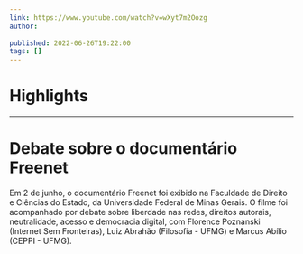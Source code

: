 ```yaml
---
link: https://www.youtube.com/watch?v=wXyt7m2Oozg
author: 
   
published: 2022-06-26T19:22:00
tags: []
---
```

# Highlights


---
# Debate sobre o documentário Freenet
Em 2 de junho, o documentário Freenet foi exibido na Faculdade de Direito e Ciências do Estado, da Universidade Federal de Minas Gerais. O filme foi acompanhado por debate sobre liberdade nas redes, direitos autorais, neutralidade, acesso e democracia digital, com Florence Poznanski (Internet Sem Fronteiras), Luiz Abrahão (Filosofia - UFMG) e Marcus Abílio (CEPPI - UFMG).